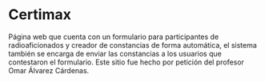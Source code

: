 # Certimax
Página web que cuenta con un formulario para participantes de radioaficionados y creador de constancias de forma automática, el sistema también se encarga de enviar las constancias a los usuarios que contestaron el formulario. Este sitio fue hecho por petición del profesor Omar Álvarez Cárdenas. 
